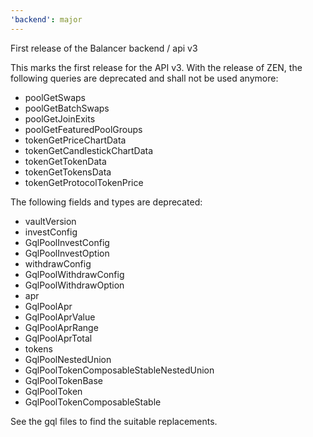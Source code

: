 ```yaml
---
'backend': major
---
```


First release of the Balancer backend / api v3

This marks the first release for the API v3. With the release of ZEN, the following queries are deprecated and shall not be used anymore:

-   poolGetSwaps
-   poolGetBatchSwaps
-   poolGetJoinExits
-   poolGetFeaturedPoolGroups
-   tokenGetPriceChartData
-   tokenGetCandlestickChartData
-   tokenGetTokenData
-   tokenGetTokensData
-   tokenGetProtocolTokenPrice

The following fields and types are deprecated:

-   vaultVersion
-   investConfig
-   GqlPoolInvestConfig
-   GqlPoolInvestOption
-   withdrawConfig
-   GqlPoolWithdrawConfig
-   GqlPoolWithdrawOption
-   apr
-   GqlPoolApr
-   GqlPoolAprValue
-   GqlPoolAprRange
-   GqlPoolAprTotal
-   tokens
-   GqlPoolNestedUnion
-   GqlPoolTokenComposableStableNestedUnion
-   GqlPoolTokenBase
-   GqlPoolToken
-   GqlPoolTokenComposableStable

See the gql files to find the suitable replacements.
